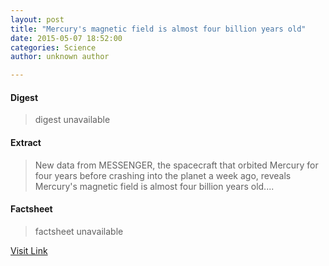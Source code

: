```yaml
---
layout: post
title: "Mercury's magnetic field is almost four billion years old"
date: 2015-05-07 18:52:00
categories: Science
author: unknown author

---
```



#### Digest
>digest unavailable

#### Extract
>New data from MESSENGER, the spacecraft that orbited Mercury for four years before crashing into the planet a week ago, reveals Mercury's magnetic field is almost four billion years old....

#### Factsheet
>factsheet unavailable

[Visit Link](http://feeds.sciencedaily.com/~r/sciencedaily/~3/doJM41Zrvxo/150507145200.htm)


